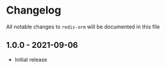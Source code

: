 # Changelog

All notable changes to `redis-orm` will be documented in this file

## 1.0.0 - 2021-09-06

- Initial release
